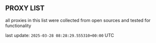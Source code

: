## PROXY LIST

all proxies in this list were collected from open sources and tested for functionality

last update: `2025-03-28 08:28:29.555310+00:00` UTC